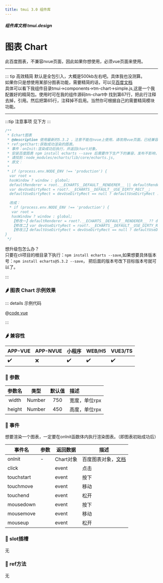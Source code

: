 ```yaml
---
title: tmui 3.0 组件库
---
```


<dirtoc></dirtoc>

##### 组件库文档 tmui.design

# 图表 Chart <Badge type="danger" text="NVUE页面不支持，请使用VUE页面" vertical="middle" />
此百度图表，不兼容nvue页面，因此如果你想使用，必须vue页面来使用。

---

::: tip 高效精简
默认是全包引入，大概是500kb左右吧。具体我也没测算。<br>
如果你只是想使用某部分图表功能，需要精简的话，可以见[百度文档](https://echarts.apache.org/handbook/zh/basics/import#%E6%8C%89%E9%9C%80%E5%BC%95%E5%85%A5-echarts-%E5%9B%BE%E8%A1%A8%E5%92%8C%E7%BB%84%E4%BB%B6)<br>
具体可以看下我组件目录tmui->components->tm-chart->simple.js,这是一个我配置好的精简包。使用时可在我的组件源码tm-chart中
找到第67行，把此行注释去掉，引用。然后把第65行，注释掉不启用。当然你可根据自己的需要精简模块功能。

----

:::tip 注意事项
见下方
:::

```ts
/**
 * Echart图表
 * @description 使用最新的5.3.2 ，注意不能在nvue上使用，请改用vue页面。已经兼容了pc端
 * ref:getChart:获取成功渲染的图表。
 * 事件：onInit:渲染成功后执行，并返回chart对象。
 * 安装百度图表 npm install echarts --save 后需要作下生产下的兼容，发布不影响，但开发时会报错，很烦。
 * 请找到：node_modules/echarts/lib/core/echarts.js,
 * 原文：
 * 
 * if (process.env.NODE_ENV !== 'production') {
  var root =
  hasWindow ? window : global;
  defaultRenderer = root.__ECHARTS__DEFAULT__RENDERER__ || defaultRenderer;
  var devUseDirtyRect = root?.__ECHARTS__DEFAULT__USE_DIRTY_RECT__;
  defaultUseDirtyRect = devUseDirtyRect == null ? defaultUseDirtyRect : devUseDirtyRect;
  
  改成：
  * if (process.env.NODE_ENV !== 'production') {
   var root =
   hasWindow ? window : global;
   【修改一】defaultRenderer = root?.__ECHARTS__DEFAULT__RENDERER__ ?? defaultRenderer;
   【修改二】var devUseDirtyRect = root?.__ECHARTS__DEFAULT__USE_DIRTY_RECT__??null;
   【修改三】defaultUseDirtyRect = devUseDirtyRect == null ? defaultUseDirtyRect : devUseDirtyRect;
}
 */

```


想升级包怎么办？<br>
只要在cli项目的根目录下执行：```npm install echarts --save```,如果想要具体版本号：```npm install echarts@5.3.2 --save```，
把后面的版本号改下目标版本号就可以了。

:::

### :hot_pepper: 图表 Chart 示例效果

<webview url="https://tmui.design/h5/#/pages/chart/index"></webview>

::: details 示例代码

@[code vue](pages/chart/chart.vue)

:::


### :hot_pepper: 兼容性

| APP-VUE | APP-NVUE | 小程序 | WEB/H5 | VUE3/TS |
| --- | --- | --- | --- | --- |
| :heavy_check_mark: | :x: | :heavy_check_mark: | :heavy_check_mark: | :heavy_check_mark: |

### :seedling: 参数

| 参数名 | 类型 | 默认值 | 描述 |
| :--: | :--: | :--: | :-- |
| width | Number | 750 | 宽度，单位rpx |
| height | Number | 450 | 高度，单位rpx |


### :rose: 事件
想要渲染一个图表，一定要在onInit函数体内执行渲染图表。（即图表初始成功后）

| 事件名 | 参数 | 返回数据 | 描述 |
| --- | --- | --- | --- |
| onInit | - | Chart对象 | 百度图表对象，[文档](https://echarts.apache.org/zh/index.html) |
| click |  | event | 点击 |
| touchstart |  | event | 按下 |
| touchmove |  | event | 移动 |
| touchend |  | event | 松开 |
| mousedown |  | event | 按下 |
| mousemove |  | event | 移动 |
| mouseup |  | event | 松开 |

### :corn: slot插槽
无

### :green_salad: ref方法
无